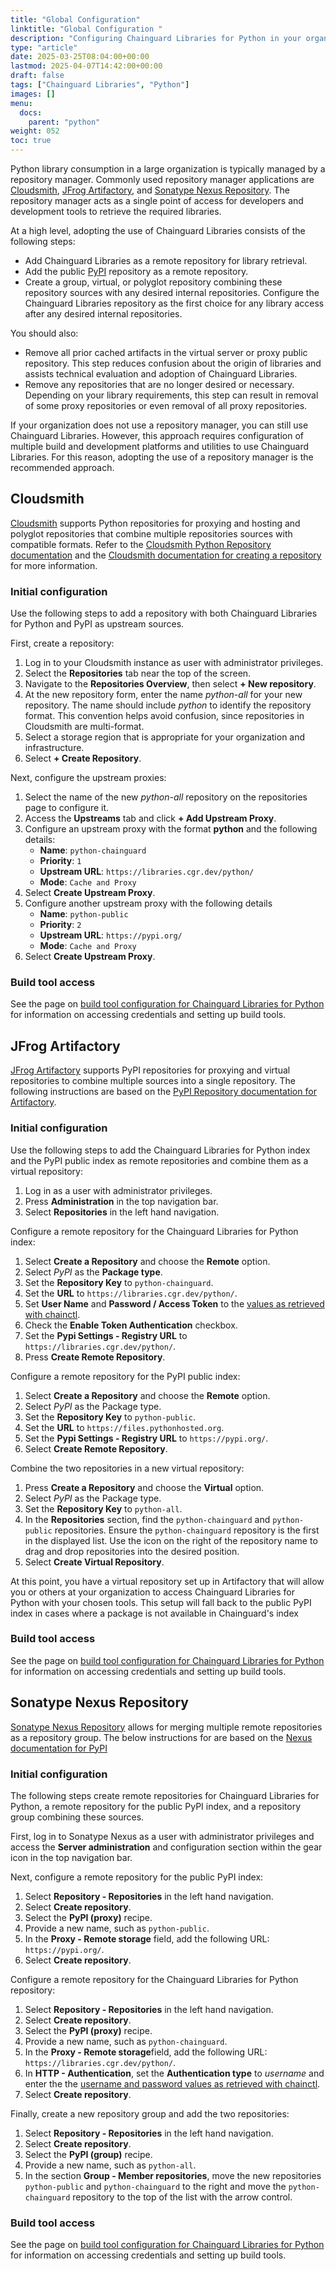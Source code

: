 ```yaml
---
title: "Global Configuration"
linktitle: "Global Configuration "
description: "Configuring Chainguard Libraries for Python in your organization"
type: "article"
date: 2025-03-25T08:04:00+00:00
lastmod: 2025-04-07T14:42:00+00:00
draft: false
tags: ["Chainguard Libraries", "Python"]
images: []
menu:
  docs:
    parent: "python"
weight: 052
toc: true
---
```


Python library consumption in a large organization is typically managed by a repository manager. Commonly used repository manager applications are [Cloudsmith](https://cloudsmith.com/), [JFrog Artifactory](https://jfrog.com/artifactory/), and [Sonatype Nexus Repository](https://www.sonatype.com/products/sonatype-nexus-repository). The repository manager acts as a single point of access for developers and development tools to retrieve the required libraries.

At a high level, adopting the use of Chainguard Libraries consists of the following steps:

* Add Chainguard Libraries as a remote repository for library retrieval.
* Add the public [PyPI](https://pypi.org/) repository as a remote repository.
* Create a group, virtual, or polyglot repository combining these repository sources with any desired internal repositories. Configure the Chainguard Libraries repository as the first choice for any library access after any desired internal repositories.

You should also:

* Remove all prior cached artifacts in the virtual server or proxy public repository. This step reduces confusion about the origin of libraries and assists technical evaluation and adoption of Chainguard Libraries.
* Remove any repositories that are no longer desired or necessary. Depending on your library requirements, this step can result in removal of some proxy repositories or even removal of all proxy repositories. 

If your organization does not use a repository manager, you can still use Chainguard Libraries. However, this approach requires configuration of multiple build and development platforms and utilities to use Chainguard Libraries. For this reason, adopting the use of a repository manager is the recommended approach. 

<a id="cloudsmith"></a>

## Cloudsmith

[Cloudsmith](https://cloudsmith.com/) supports Python repositories for proxying and hosting and polyglot repositories that combine multiple repositories sources with compatible formats. Refer to the [Cloudsmith Python Repository documentation](https://help.cloudsmith.io/docs/python-repository) and the [Cloudsmith documentation for creating a repository](https://help.cloudsmith.io/docs/create-a-repository) for more information. 

### Initial configuration

Use the following steps to add a repository with both Chainguard Libraries for
Python and PyPI as upstream sources.

First, create a repository:

1. Log in to your Cloudsmith instance as user with administrator privileges.
1. Select the **Repositories** tab near the top of the screen.
1. Navigate to the **Repositories Overview**, then select **+ New repository**.
1. At the new repository form, enter the name *python-all* for your new
   repository. The name should include *python* to identify the repository
   format. This convention helps avoid confusion, since repositories in
   Cloudsmith are multi-format. 
1. Select a storage region that is appropriate for your organization and infrastructure.
1. Select **+ Create Repository**. 

Next, configure the upstream proxies:

1. Select the name of the new *python-all* repository on the repositories page
   to configure it.
1. Access the **Upstreams** tab and click **+ Add Upstream Proxy**.
1. Configure an upstream proxy with the format **python** and the following details: 
    * **Name**: `python-chainguard`
    * **Priority**: `1`
    * **Upstream URL**: `https://libraries.cgr.dev/python/`
    * **Mode**: `Cache and Proxy`
1. Select **Create Upstream Proxy**.
1. Configure another upstream proxy with the following details
    * **Name**: `python-public`
    * **Priority**: `2`
    * **Upstream URL**: `https://pypi.org/`
    * **Mode**: `Cache and Proxy`
1. Select **Create Upstream Proxy**.

### Build tool access

See the page on [build tool configuration for Chainguard Libraries for
Python](/chainguard/libraries/python/build-configuration/#cloudsmith) for information on
accessing credentials and setting up build tools.

<a id="artifactory"></a>

## JFrog Artifactory

[JFrog Artifactory](https://jfrog.com/artifactory/) supports PyPI repositories for proxying and virtual repositories to combine multiple sources into a single repository. The following instructions are based on the [PyPI Repository documentation for Artifactory](https://jfrog.com/help/r/jfrog-artifactory-documentation/set-up-pypi-repositories-on-artifactory).

### Initial configuration

Use the following steps to add the Chainguard Libraries for Python index and the
PyPI public index as remote repositories and combine them as a virtual
repository:

1. Log in as a user with administrator privileges.
1. Press **Administration** in the top navigation bar.
1. Select **Repositories** in the left hand navigation.

Configure a remote repository for the Chainguard Libraries for Python index:

1. Select **Create a Repository** and choose the **Remote** option.
1. Select *PyPI* as the **Package type**.
1. Set the **Repository Key** to `python-chainguard`.
1. Set the **URL** to `https://libraries.cgr.dev/python/`.
1. Set **User Name** and **Password / Access Token** to the [values as retrieved
   with chainctl](/chainguard/libraries/access/).
1. Check the **Enable Token Authentication** checkbox.
1. Set the **Pypi Settings - Registry URL** to `https://libraries.cgr.dev/python/`.
1. Press **Create Remote Repository**.

Configure a remote repository for the PyPI public index:

1. Select **Create a Repository** and choose the **Remote** option.
1. Select *PyPI* as the Package type.
1. Set the **Repository Key** to `python-public`.
1. Set the **URL** to `https://files.pythonhosted.org`.
1. Set the **Pypi Settings - Registry URL** to `https://pypi.org/`.
1. Select **Create Remote Repository**.

Combine the two repositories in a new virtual repository:

1. Press **Create a Repository** and choose the **Virtual** option.
1. Select *PyPI* as the Package type.
1. Set the **Repository Key** to `python-all`.
1. In the **Repositories** section, find the `python-chainguard` and
   `python-public` repositories. Ensure the `python-chainguard` repository is
   the first in the displayed list. Use the icon on the right of the repository
   name to drag and drop repositories into the desired position.
1. Select **Create Virtual Repository**.

At this point, you have a virtual repository set up in Artifactory that will allow you or others at your organization to access Chainguard Libraries for Python with your chosen tools. This setup will fall back to the public PyPI index in cases where a package is not available in Chainguard's index

### Build tool access

See the page on [build tool configuration for Chainguard Libraries for
Python](/chainguard/libraries/python/build-configuration/#artifactory) for
information on accessing credentials and setting up build tools.

<a id="nexus"></a>

## Sonatype Nexus Repository

[Sonatype Nexus Repository](https://www.sonatype.com/products/sonatype-nexus-repository) allows for merging multiple remote repositories as a repository group. The below instructions for  are based on the [Nexus documentation for PyPI](https://help.sonatype.com/en/pypi-repositories.html) 

### Initial configuration

The following steps create remote repositories for Chainguard Libraries for
Python, a remote repository for the public PyPI index, and a repository group
combining these sources.

First, log in to Sonatype Nexus as a user with administrator privileges and access the **Server administration** and configuration section within the gear icon in the top navigation bar.

Next, configure a remote repository for the public PyPI index:

1. Select **Repository - Repositories** in the left hand navigation.
1. Select **Create repository**.
1. Select the **PyPI (proxy)** recipe.
1. Provide a new name, such as `python-public`.
1. In the **Proxy - Remote storage** field, add the following URL: `https://pypi.org/`.
1. Select **Create repository**.

Configure a remote repository for the Chainguard Libraries for Python repository:

1. Select **Repository - Repositories** in the left hand navigation.
1. Select **Create repository**.
1. Select the **PyPI (proxy)** recipe.
1. Provide a new name, such as `python-chainguard`.
1. In the **Proxy - Remote storage**field, add the following URL: `https://libraries.cgr.dev/python/`.
1. In **HTTP - Authentication**, set the **Authentication type** to *username* and enter the the [username and password values as retrieved with chainctl](/chainguard/libraries/access/).
1. Select **Create repository**. 

Finally, create a new repository group and add the two repositories:

1. Select **Repository - Repositories** in the left hand navigation.
1. Select **Create repository**.
1. Select the **PyPI (group)** recipe.
1. Provide a new name, such as `python-all`.
1. In the section **Group - Member repositories**, move the new repositories
   `python-public` and `python-chainguard` to the right and move the
   `python-chainguard` repository to the top of the list with the arrow control.

### Build tool access

See the page on [build tool configuration for Chainguard Libraries for
Python](/chainguard/libraries/python/build-configuration/#nexus) for information on
accessing credentials and setting up build tools.
